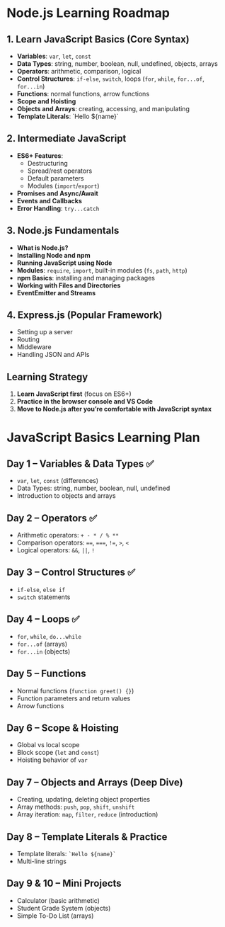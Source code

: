 # Node.js Learning Roadmap

## 1. Learn JavaScript Basics (Core Syntax)
- **Variables**: `var`, `let`, `const`
- **Data Types**: string, number, boolean, null, undefined, objects, arrays
- **Operators**: arithmetic, comparison, logical
- **Control Structures**: `if-else`, `switch`, loops (`for`, `while`, `for...of`, `for...in`)
- **Functions**: normal functions, arrow functions
- **Scope and Hoisting**
- **Objects and Arrays**: creating, accessing, and manipulating
- **Template Literals**: \`Hello ${name}\`

## 2. Intermediate JavaScript
- **ES6+ Features**:  
  - Destructuring  
  - Spread/rest operators  
  - Default parameters  
  - Modules (`import`/`export`)
- **Promises and Async/Await**
- **Events and Callbacks**
- **Error Handling**: `try...catch`

## 3. Node.js Fundamentals
- **What is Node.js?**
- **Installing Node and npm**
- **Running JavaScript using Node**
- **Modules**: `require`, `import`, built-in modules (`fs`, `path`, `http`)
- **npm Basics**: installing and managing packages
- **Working with Files and Directories**
- **EventEmitter and Streams**

## 4. Express.js (Popular Framework)
- Setting up a server
- Routing
- Middleware
- Handling JSON and APIs

## Learning Strategy
1. **Learn JavaScript first** (focus on ES6+)  
2. **Practice in the browser console and VS Code**  
3. **Move to Node.js after you’re comfortable with JavaScript syntax**










# JavaScript Basics Learning Plan

## Day 1 – Variables & Data Types ✅
- `var`, `let`, `const` (differences)
- Data Types: string, number, boolean, null, undefined
- Introduction to objects and arrays

## Day 2 – Operators ✅
- Arithmetic operators: `+ - * / % **`
- Comparison operators: `==`, `===`, `!=`, `>`, `<`
- Logical operators: `&&`, `||`, `!`

## Day 3 – Control Structures ✅
- `if-else`, `else if`
- `switch` statements

## Day 4 – Loops ✅
- `for`, `while`, `do...while`
- `for...of` (arrays)
- `for...in` (objects)

## Day 5 – Functions
- Normal functions (`function greet() {}`)
- Function parameters and return values
- Arrow functions

## Day 6 – Scope & Hoisting
- Global vs local scope
- Block scope (`let` and `const`)
- Hoisting behavior of `var`

## Day 7 – Objects and Arrays (Deep Dive)
- Creating, updating, deleting object properties
- Array methods: `push`, `pop`, `shift`, `unshift`
- Array iteration: `map`, `filter`, `reduce` (introduction)

## Day 8 – Template Literals & Practice
- Template literals: `` `Hello ${name}` ``
- Multi-line strings

## Day 9 & 10 – Mini Projects
- Calculator (basic arithmetic)
- Student Grade System (objects)
- Simple To-Do List (arrays)


